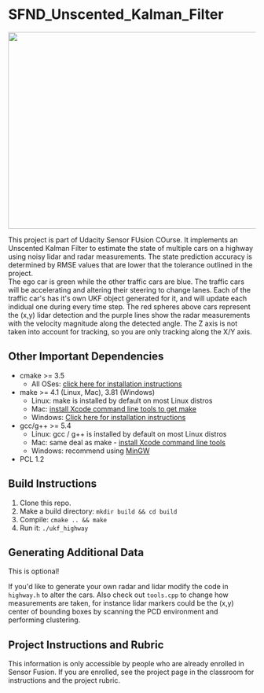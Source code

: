 # SFND_Unscented_Kalman_Filter

<img src="media/ukf_highway_tracked.gif" width="700" height="400" />

This project is part of Udacity Sensor FUsion COurse. It implements an Unscented Kalman Filter to estimate the state of multiple cars on a highway using noisy lidar and radar measurements. The state prediction accuracy is determined by RMSE values that are lower that the tolerance outlined in the project.  
The ego car is green while the other traffic cars are blue. The traffic cars will be accelerating and altering their steering to change lanes. Each of the traffic car's has
it's own UKF object generated for it, and will update each indidual one during every time step. 
The red spheres above cars represent the (x,y) lidar detection and the purple lines show the radar measurements with the velocity magnitude along the detected angle. The Z axis is not taken into account for tracking, so you are only tracking along the X/Y axis.

## Other Important Dependencies
* cmake >= 3.5
  * All OSes: [click here for installation instructions](https://cmake.org/install/)
* make >= 4.1 (Linux, Mac), 3.81 (Windows)
  * Linux: make is installed by default on most Linux distros
  * Mac: [install Xcode command line tools to get make](https://developer.apple.com/xcode/features/)
  * Windows: [Click here for installation instructions](http://gnuwin32.sourceforge.net/packages/make.htm)
* gcc/g++ >= 5.4
  * Linux: gcc / g++ is installed by default on most Linux distros
  * Mac: same deal as make - [install Xcode command line tools](https://developer.apple.com/xcode/features/)
  * Windows: recommend using [MinGW](http://www.mingw.org/)
 * PCL 1.2

## Build Instructions

1. Clone this repo.
2. Make a build directory: `mkdir build && cd build`
3. Compile: `cmake .. && make`
4. Run it: `./ukf_highway`


## Generating Additional Data

This is optional!

If you'd like to generate your own radar and lidar modify the code in `highway.h` to alter the cars. Also check out `tools.cpp` to
change how measurements are taken, for instance lidar markers could be the (x,y) center of bounding boxes by scanning the PCD environment
and performing clustering. 
## Project Instructions and Rubric

This information is only accessible by people who are already enrolled in Sensor Fusion. 
If you are enrolled, see the project page in the classroom
for instructions and the project rubric.
